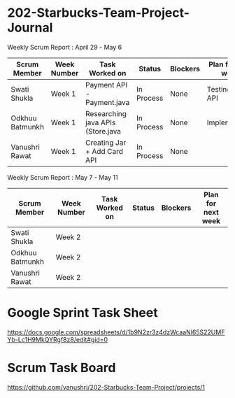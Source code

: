 # 202-Starbucks-Team-Project-Journal

Weekly Scrum Report : April 29 - May 6

| Scrum Member   | Week Number  | Task Worked on                      | Status     |  Blockers |  Plan for next week    |
| -------------  | -------------| ----------------------------------- | -------    | ----------| ---------------------  |
| Swati Shukla   | Week 1       |     Payment API - Payment.java      | In Process |None       | Testing the API        |
| Odkhuu Batmunkh| Week 1       | Researching java APIs (Store.java   | In Process | None      | Implementatio          |
| Vanushri Rawat | Week 1       | Creating Jar + Add Card API         | In Process | None      |                        |



Weekly Scrum Report :  May 7 - May 11

| Scrum Member   | Week Number  | Task Worked on                      | Status     |  Blockers |  Plan for next week    |
| -------------  | -------------| ----------------------------------- | -------    | ----------| ---------------------  |
| Swati Shukla   | Week 2       |                                     |            |           |                        |
| Odkhuu Batmunkh| Week 2       |                                     |            |           |                        |
| Vanushri Rawat | Week 2       |                                     |            |           |                        |



# Google Sprint Task Sheet
https://docs.google.com/spreadsheets/d/1b9N2zr3z4dzWcaaNl65S22UMFYb-Lc1H9MkQYRgf8z8/edit#gid=0

# Scrum Task Board 
https://github.com/vanushri/202-Starbucks-Team-Project/projects/1
